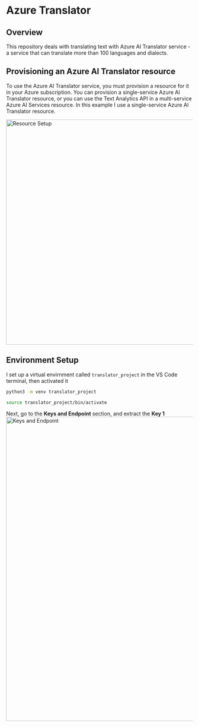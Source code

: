 # Azure Translator

## Overview
This repository deals with translating text with Azure AI Translator service - a service that can translate more than 100 languages and dialects.

## Provisioning an Azure AI Translator resource
To use the Azure AI Translator service, you must provision a resource for it in your Azure subscription. You can provision a single-service Azure AI Translator resource, or you can use the Text Analytics API in a multi-service Azure AI Services resource. In this example I use a single-service Azure AI Translator resource.

<img width="606" alt="Resource Setup" src="https://github.com/user-attachments/assets/2be5c79d-b3fe-459b-b8b1-f4a81c4f9dce" />

## Environment Setup

I set up a virtual envirnment called `translator_project` in the VS Code terminal, then activated it

```bash
python3 -m venv translator_project
```

```bash
source translator_project/bin/activate
```

Next, go to the **Keys and Endpoint** section, and extract the **Key 1**
<img width="819" alt="Keys and Endpoint" src="https://github.com/user-attachments/assets/811761c7-779b-41d6-b270-a6473b8d11a4" />
